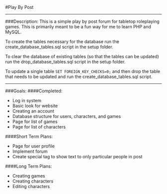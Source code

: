 #Play By Post

---
###Description:
This is a simple play by post forum for tabletop roleplaying games.
This is primarily meant to be a fun way for me to learn PHP and MySQL.  

To create the tables necessary for the database run
the create_database_tables.sql script in the setup folder.  

To clear the database of existing tables (so that the tables can be updated)
run the drop_database_tables.sql script in the setup folder.  

To update a single table `SET FOREIGN_KEY_CHECKS=0;` and then drop the table
that needs to be updated and run the create_database_tables.sql script.

---
###Goals:
####Completed:
* Log in system
* Basic look for website
* Creating an account
* Database structure for users, characters, and games
* Page for list of games
* Page for list of characters


####Short Term Plans:
* Page for user profile
* Implement forum
* Create special tag to show text to only particular people in post

####Long Term Plans:
* Creating games
* Creating characters
* Editing characters
